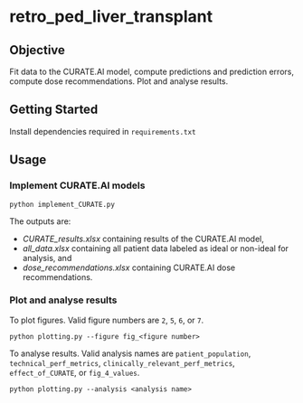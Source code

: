 # retro_ped_liver_transplant

## Objective
Fit data to the CURATE.AI model, compute predictions and prediction errors, compute dose recommendations.
Plot and analyse results.

## Getting Started
Install dependencies required in `requirements.txt`

## Usage

### Implement CURATE.AI models
```
python implement_CURATE.py
```  
  The outputs are:
- *CURATE_results.xlsx* containing results of the CURATE.AI model, 
- *all_data.xlsx* containing all patient data labeled as ideal or non-ideal for analysis, and  
- *dose_recommendations.xlsx* containing CURATE.AI dose recommendations.  

### Plot and analyse results
To plot figures. Valid figure numbers are `2`, `5`, `6`, or `7`.
```
python plotting.py --figure fig_<figure number>
```
  
  To analyse results. Valid analysis names are `patient_population`, `technical_perf_metrics`, `clinically_relevant_perf_metrics`, `effect_of_CURATE`, or `fig_4_values`.
```
python plotting.py --analysis <analysis name>
```
